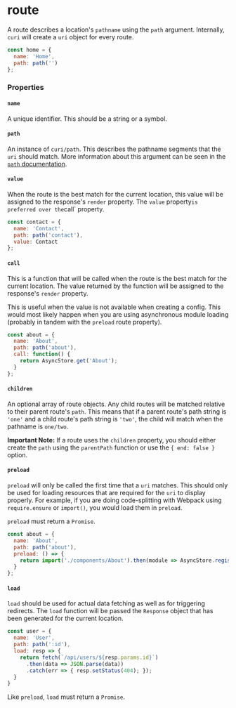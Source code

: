 # route

A route describes a location's `pathname` using the `path` argument. Internally, `curi` will create a `uri` object for every route. 

```js
const home = {
  name: 'Home',
  path: path('')
};
```

### Properties

#### `name`

A unique identifier. This should be a string or a symbol.

#### `path`

An instance of `curi/path`. This describes the pathname segments that the `uri` should match. More information about this argument can be seen in the [`path` documentation](./path.md).

#### `value`

When the route is the best match for the current location, this value will be assigned to the response's `render` property. The `value` property` is preferred over the `call` property.

```js
const contact = {
  name: 'Contact',
  path: path('contact'),
  value: Contact
};
```

#### `call`

This is a function that will be called when the route is the best match for the current location. The value returned by the function will be assigned to the response's `render` property.

This is useful when the value is not available when creating a config. This would most likely happen when you are using asynchronous module loading (probably in tandem with the `preload` route property).

```js
const about = {
  name: 'About',
  path: path('about'),
  call: function() {
    return AsyncStore.get('About');
  }
};
```

#### `children`

An optional array of route objects. Any child routes will be matched relative to their parent route's `path`. This means that if a parent route's path string is `'one'` and a child route's path string is `'two'`, the child will match when the pathname is `one/two`.

**Important Note:** If a route uses the `children` property, you should either create the `path` using the `parentPath` function or use the `{ end: false }` option.

#### `preload`

`preload` will only be called the first time that a `uri` matches. This should only be used for loading resources that are required for the `uri` to display properly. For example, if you are doing code-splitting with Webpack using `require.ensure` or `import()`, you would load them in `preload`.

`preload` must return a `Promise`.

```js
const about = {
  name: 'About',
  path: path('about'),
  preload: () => {
    return import('./components/About').then(module => AsyncStore.register(module.default));
  }
};
```

#### `load`

`load` should be used for actual data fetching as well as for triggering redirects. The `load` function will be passed the `Response` object that has been generated for the current location.

```js
const user = {
  name: 'User',
  path: path(':id'),
  load: resp => {
    return fetch(`/api/users/${resp.params.id}`)
      .then(data => JSON.parse(data))
      .catch(err => { resp.setStatus(404); });
  }
}
```

Like `preload`, `load` must return a `Promise`.
